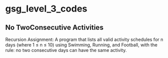 # gsg_level_3_codes
## No TwoConsecutive Activities
Recursion Assignment: A program that lists all valid activity schedules for n days (where 1 ≤ n ≤ 10) using Swimming, Running, and Football, with the rule: no two consecutive days can have the same activity.
